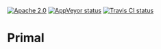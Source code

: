 [![Apache 2.0](https://img.shields.io/badge/License-Apache%202.0-blue.svg)](LICENSE)
[![AppVeyor status](https://ci.appveyor.com/api/projects/status/avnsls2iyqco9x48?svg=true)](https://ci.appveyor.com/project/blagodarin/primal)
[![Travis CI status](https://travis-ci.com/blagodarin/primal.svg?branch=master)](https://travis-ci.com/github/blagodarin/primal)

# Primal
